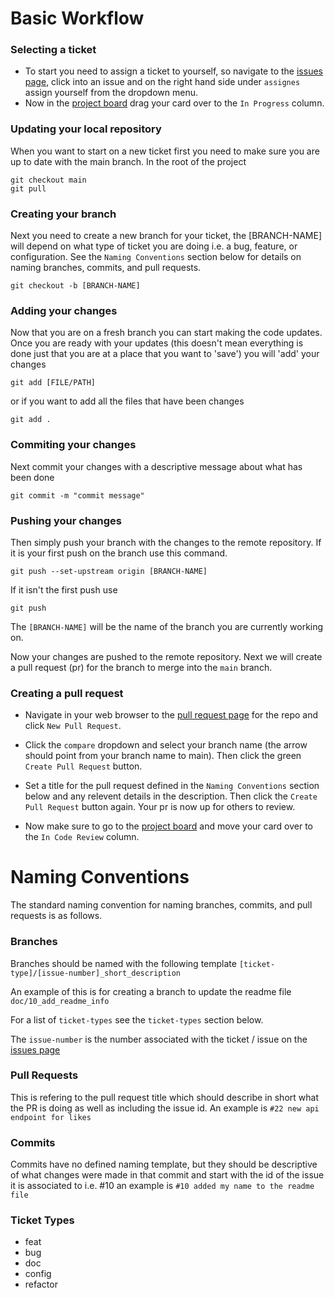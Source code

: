 # Basic Workflow

### Selecting a ticket
- To start you need to assign a ticket to yourself, so navigate to the [issues page](https://github.com/LujainKhalaf/SOEN341/issues), click into an issue and on the right hand side under `assignes` assign yourself from the dropdown menu.
- Now in the [project board](https://github.com/LujainKhalaf/SOEN341/projects/1) drag your card over to the `In Progress` column.

### Updating your local repository
When you want to start on a new ticket first you need to make sure you are up to date with the main branch. In the root of the project
```
git checkout main
git pull
```
### Creating your branch
Next you need to create a new branch for your ticket, the [BRANCH-NAME] will depend on what type of ticket you are doing i.e. a bug, feature, or configuration. See the `Naming Conventions` section below for details on naming branches, commits, and pull requests.
```
git checkout -b [BRANCH-NAME]
```
### Adding your changes
Now that you are on a fresh branch you can start making the code updates. Once you are ready with your updates (this doesn't mean everything is done just that you are at a place that you want to 'save') you will 'add' your changes
```
git add [FILE/PATH]
```
or if you want to add all the files that have been changes
```
git add .
```
### Commiting your changes
Next commit your changes with a descriptive message about what has been done
```
git commit -m "commit message"
```
### Pushing your changes
Then simply push your branch with the changes to the remote repository. If it is your first push on the branch use this command.
```
git push --set-upstream origin [BRANCH-NAME]
```
If it isn't the first push use
```
git push
```
The `[BRANCH-NAME]` will be the name of the branch you are currently working on.

Now your changes are pushed to the remote repository. Next we will create a pull request (pr) for the branch to merge into the `main` branch.
### Creating a pull request
- Navigate in your web browser to the [pull request page](https://github.com/LujainKhalaf/SOEN341/pulls) for the repo and click `New Pull Request`.

- Click the `compare` dropdown and select your branch name (the arrow should point from your branch name to main). Then click the green `Create Pull Request` button.

- Set a title for the pull request defined in the `Naming Conventions` section below and any relevent details in the description. Then click the `Create Pull Request` button again. Your pr is now up for others to review.

- Now make sure to go to the [project board](https://github.com/LujainKhalaf/SOEN341/projects/1) and move your card over to the `In Code Review` column.

# Naming Conventions

The standard naming convention for naming branches, commits, and pull requests is as follows.

### Branches

Branches should be named with the following template `[ticket-type]/[issue-number]_short_description`

An example of this is for creating a branch to update the readme file `doc/10_add_readme_info`

For a list of `ticket-types` see the `ticket-types` section below.

The `issue-number` is the number associated with the ticket / issue on the [issues page](https://github.com/LujainKhalaf/SOEN341/issues)

### Pull Requests

This is refering to the pull request title which should describe in short what the PR is doing as well as including the issue id. An example is `#22 new api endpoint for likes`

### Commits

Commits have no defined naming template, but they should be descriptive of what changes were made in that commit and start with the id of the issue it is associated to i.e. #10 an example is `#10 added my name to the readme file`

### Ticket Types

- feat
- bug
- doc
- config
- refactor